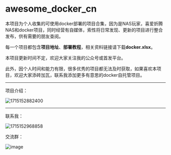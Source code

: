 # awesome_docker_cn

本项目为个人收集的可使用docker部署的项目合集，因为是NAS玩家，喜爱折腾NAS和docker项目，同时经营有自媒体，索性将日常发现、更新的项目进行整合发布，供有需要的朋友查阅。

每一个项目都包含**项目地址**、**部署教程**，相关资料链接请下载**docker.xlsx**。

本项目更新时间不定，欢迎大家关注我的公众号或首发平台。

此外，因个人时间和能力有限，很多优秀的项目都无法及时获取，如果喜欢本项目，欢迎大家添砖加瓦，联系我添加更多有意思的docker自托管项目。

---------------------------------
项目介绍：

![1715152882400](https://github.com/coracoo/awesome_docker_cn/assets/120569020/c65c8a0e-1728-4cab-ad08-783ee870d06c)

---------------------------------
联系我：

![1715152968858](https://github.com/coracoo/awesome_docker_cn/assets/120569020/1d228b96-f80f-4bf4-b155-224f1d1b0fef)

交流群：

![image](https://github.com/coracoo/awesome_docker_cn/assets/120569020/660b7f86-5673-4b40-8bf0-ec4c11e30b20)
